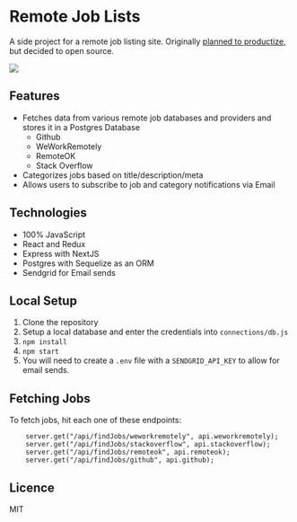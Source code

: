 # Remote Job Lists
A side project for a remote job listing site. Originally [planned to productize](http://tilomitra.com/launching-remote-job-lists/), but decided to open source.

![](https://i2.wp.com/tilomitra.com/wp-content/uploads/2018/03/Screen-Shot-2018-04-12-at-7.36.28-AM.png?w=1000)

## Features
- Fetches data from various remote job databases and providers and stores it in a Postgres Database
    - Github
    - WeWorkRemotely
    - RemoteOK
    - Stack Overflow
- Categorizes jobs based on title/description/meta 
- Allows users to subscribe to job and category notifications via Email


## Technologies
- 100% JavaScript
- React and Redux
- Express with NextJS
- Postgres with Sequelize as an ORM
- Sendgrid for Email sends


## Local Setup
1. Clone the repository
2. Setup a local database and enter the credentials into `connections/db.js`
3. `npm install`
4. `npm start`
5. You will need to create a `.env` file with a `SENDGRID_API_KEY` to allow for email sends.


## Fetching Jobs
To fetch jobs, hit each one of these endpoints:

```
    server.get("/api/findJobs/weworkremotely", api.weworkremotely);
    server.get("/api/findJobs/stackoverflow", api.stackoverflow);
    server.get("/api/findJobs/remoteok", api.remoteok);
    server.get("/api/findJobs/github", api.github);
```

## Licence
MIT

